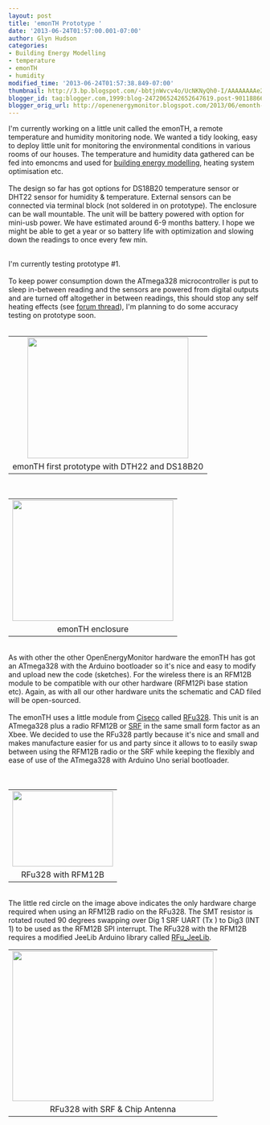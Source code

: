 ```yaml
---
layout: post
title: 'emonTH Prototype '
date: '2013-06-24T01:57:00.001-07:00'
author: Glyn Hudson
categories:
- Building Energy Modelling
- temperature
- emonTH
- humidity
modified_time: '2013-06-24T01:57:38.849-07:00'
thumbnail: http://3.bp.blogspot.com/-bbtjnWvcv4o/UcNKNyQh0-I/AAAAAAAAe2w/aWQ1Pm4-xTU/s72-c/2013-06-12+09.08.36.jpg
blogger_id: tag:blogger.com,1999:blog-2472065242652647619.post-901188668228911059
blogger_orig_url: http://openenergymonitor.blogspot.com/2013/06/emonth-prototype.html
---
```


I'm currently working on a little unit called the emonTH, a remote temperature and humidity monitoring node. We wanted a tidy looking, easy to deploy little unit for monitoring the environmental conditions in various rooms of our houses. The temperature and humidity data gathered can be fed into emoncms and used for <a href="http://openenergymonitor.blogspot.co.uk/search/label/Building%20Energy%20Modelling">building energy modelling</a>, heating system optimisation etc.<br /><br />The design so far has got options for DS18B20 temperature sensor or DHT22 sensor for humidity &amp; temperature. External sensors can be connected via terminal block (not soldered in on prototype). The enclosure can be wall mountable. The unit will be battery powered with option for mini-usb power. We have estimated around 6-9 months battery. I hope we might be able to get a year or so battery life with optimization and slowing down the readings to once every few min.<br /><div><br /></div><div>I'm currently testing prototype #1.&nbsp;</div><div><br /></div><div>To keep power consumption down the ATmega328 microcontroller is put to sleep in-between reading and the sensors are powered from digital outputs and are turned off altogether in between readings, this should stop any self heating effects (see <a href="http://openenergymonitor.org/emon/node/2484#comment-13108">forum thread</a>), I'm planning to do some accuracy testing on prototype soon.</div><div><br /></div><table align="center" cellpadding="0" cellspacing="0" class="tr-caption-container" style="margin-left: auto; margin-right: auto; text-align: center;"><tbody><tr><td style="text-align: center;"><a href="http://3.bp.blogspot.com/-bbtjnWvcv4o/UcNKNyQh0-I/AAAAAAAAe2w/aWQ1Pm4-xTU/s1600/2013-06-12+09.08.36.jpg" imageanchor="1" style="margin-left: auto; margin-right: auto;"><img border="0" height="240" src="http://3.bp.blogspot.com/-bbtjnWvcv4o/UcNKNyQh0-I/AAAAAAAAe2w/aWQ1Pm4-xTU/s320/2013-06-12+09.08.36.jpg" width="320" /></a></td></tr><tr><td class="tr-caption" style="text-align: center;">emonTH first prototype with DTH22 and DS18B20</td></tr></tbody></table><br /><table align="center" cellpadding="0" cellspacing="0" class="tr-caption-container" style="margin-left: auto; margin-right: auto; text-align: center;"><tbody><tr><td style="text-align: center;"><a href="http://4.bp.blogspot.com/-G-IkJdFn8uU/UcNKOb7yI7I/AAAAAAAAe20/GcGRXoEM5Hc/s1600/2013-06-12+09.07.50.jpg" imageanchor="1" style="margin-left: auto; margin-right: auto;"><img border="0" height="240" src="http://4.bp.blogspot.com/-G-IkJdFn8uU/UcNKOb7yI7I/AAAAAAAAe20/GcGRXoEM5Hc/s320/2013-06-12+09.07.50.jpg" width="320" /></a></td></tr><tr><td class="tr-caption" style="text-align: center;">emonTH enclosure</td></tr></tbody></table><div class="separator" style="clear: both; text-align: center;"><br /></div><div class="separator" style="clear: both; text-align: left;">As with other the other OpenEnergyMonitor hardware the emonTH has got an ATmega328 with the Arduino bootloader so it's nice and easy to modify and upload new the code (sketches). For the wireless there is an RFM12B module to be compatible with our other hardware (RFM12Pi base station etc). Again, as with all our other hardware units the schematic and CAD filed will be open-sourced.&nbsp;</div><div class="separator" style="clear: both; text-align: left;"><br /></div><div class="" style="clear: both; text-align: left;">The emonTH uses a little module from <a href="http://shop.ciseco.co.uk/about-us/">Ciseco</a> called <a href="http://shop.ciseco.co.uk/rf-328-bare-arduino-atmega-328-compatible-micro-board-rfu-328/">RFu328</a>. This unit is an ATmega328 plus a radio RFM12B or <a href="http://shop.ciseco.co.uk/rf-328-arduino-atmega-328-compatible-radio-transceiver-rfu-328/">SRF</a> in the same small form factor as an Xbee. We decided to use the RFu328 partly because it's nice and small and makes manufacture easier for us and party since it allows to to easily swap between using the RFM12B radio or the SRF while keeping the flexibly and ease of use of the ATmega328 with Arduino Uno serial bootloader.&nbsp;</div><div class="" style="clear: both; text-align: left;"><br /></div><div><br /></div><table align="center" cellpadding="0" cellspacing="0" class="tr-caption-container" style="margin-left: auto; margin-right: auto; text-align: center;"><tbody><tr><td style="text-align: center;"><a href="http://openmicros.org/images/RFu-328/RF%C2%B5-328-RFM12-Resistors.JPG" imageanchor="1" style="margin-left: auto; margin-right: auto;"><img border="0" height="150" src="http://openmicros.org/images/RFu-328/RF%C2%B5-328-RFM12-Resistors.JPG" width="200" /></a></td></tr><tr><td class="tr-caption" style="text-align: center;">RFu328 with RFM12B</td></tr></tbody></table><br /><div>The little red circle on the image above indicates the only hardware charge required when using an RFM12B radio on the RFu328. The SMT resistor is rotated routed 90 degrees swapping over Dig 1 SRF UART (Tx ) to Dig3 (INT 1) to be used as the RFM12B SPI interrupt. The RFu328 with the RFM12B requires a modified JeeLib Arduino library called <a href="https://github.com/openenergymonitor/RFu_jeelib">RFu_JeeLib</a>.<br /><table align="center" cellpadding="0" cellspacing="0" class="tr-caption-container" style="margin-left: auto; margin-right: auto; text-align: center;"><tbody><tr><td style="text-align: center;"><a href="http://cdn2.bigcommerce.com/server3700/8d73a/products/221/images/457/IMG_5389__35236.1352109163.1280.1280.JPG" imageanchor="1" style="margin-left: auto; margin-right: auto;"><img border="0" height="298" src="http://cdn2.bigcommerce.com/server3700/8d73a/products/221/images/457/IMG_5389__35236.1352109163.1280.1280.JPG" width="400" /></a></td></tr><tr><td class="tr-caption" style="text-align: center;">RFu328 with SRF &amp; Chip Antenna</td></tr></tbody></table></div>